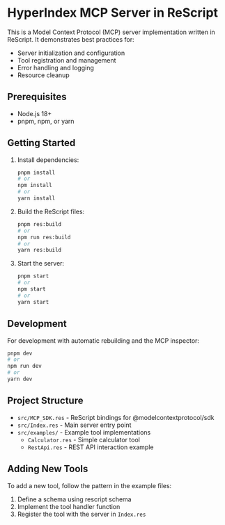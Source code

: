 # HyperIndex MCP Server in ReScript

This is a Model Context Protocol (MCP) server implementation written in ReScript. It demonstrates best practices for:
- Server initialization and configuration
- Tool registration and management
- Error handling and logging
- Resource cleanup

## Prerequisites

- Node.js 18+
- pnpm, npm, or yarn

## Getting Started

1. Install dependencies:
   ```bash
   pnpm install
   # or
   npm install
   # or
   yarn install
   ```

2. Build the ReScript files:
   ```bash
   pnpm res:build
   # or
   npm run res:build
   # or
   yarn res:build
   ```

3. Start the server:
   ```bash
   pnpm start
   # or
   npm start
   # or
   yarn start
   ```

## Development

For development with automatic rebuilding and the MCP inspector:

```bash
pnpm dev
# or
npm run dev
# or
yarn dev
```

## Project Structure

- `src/MCP_SDK.res` - ReScript bindings for @modelcontextprotocol/sdk
- `src/Index.res` - Main server entry point
- `src/examples/` - Example tool implementations
  - `Calculator.res` - Simple calculator tool
  - `RestApi.res` - REST API interaction example

## Adding New Tools

To add a new tool, follow the pattern in the example files:

1. Define a schema using rescript schema
2. Implement the tool handler function
3. Register the tool with the server in `Index.res`

